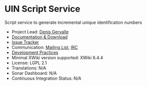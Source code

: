 # UIN Script Service

Script service to generate incremental unique identification numbers

* Project Lead: [Denis Gervalle](http://www.xwiki.org/xwiki/bin/view/XWiki/dgervalle)
* [Documentation & Download](http://extensions.xwiki.org/xwiki/bin/view/Extension/UIN+Script+Service)
* [Issue Tracker](https://jira.xwiki.org/browse/UINSCRIPT)
* Communication: [Mailing List](http://dev.xwiki.org/xwiki/bin/view/Community/MailingLists), [IRC](http://dev.xwiki.org/xwiki/bin/view/Community/IRC)
* [Development Practices](http://dev.xwiki.org)
* Minimal XWiki version supported: XWiki 6.4.4
* License: LGPL 2.1
* Translations: N/A
* Sonar Dashboard: N/A
* Continuous Integration Status: N/A
